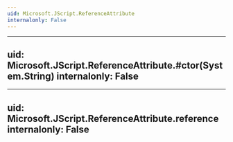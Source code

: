 ```yaml
---
uid: Microsoft.JScript.ReferenceAttribute
internalonly: False
---
```


---
uid: Microsoft.JScript.ReferenceAttribute.#ctor(System.String)
internalonly: False
---

---
uid: Microsoft.JScript.ReferenceAttribute.reference
internalonly: False
---
